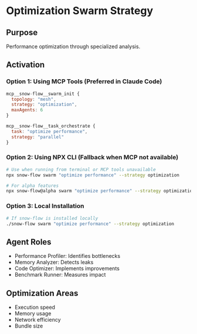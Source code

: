 # Optimization Swarm Strategy

## Purpose
Performance optimization through specialized analysis.

## Activation

### Option 1: Using MCP Tools (Preferred in Claude Code)
```javascript
mcp__snow-flow__swarm_init {
  topology: "mesh",
  strategy: "optimization",
  maxAgents: 6
}

mcp__snow-flow__task_orchestrate {
  task: "optimize performance",
  strategy: "parallel"
}
```

### Option 2: Using NPX CLI (Fallback when MCP not available)
```bash
# Use when running from terminal or MCP tools unavailable
npx snow-flow swarm "optimize performance" --strategy optimization

# For alpha features
npx snow-flow@alpha swarm "optimize performance" --strategy optimization
```

### Option 3: Local Installation
```bash
# If snow-flow is installed locally
./snow-flow swarm "optimize performance" --strategy optimization
```

## Agent Roles
- Performance Profiler: Identifies bottlenecks
- Memory Analyzer: Detects leaks
- Code Optimizer: Implements improvements
- Benchmark Runner: Measures impact

## Optimization Areas
- Execution speed
- Memory usage
- Network efficiency
- Bundle size
